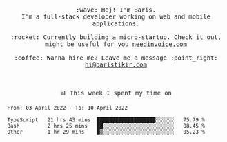 <p align="center">
  <br><br>
  <samp>
    :wave: Hej! I'm Baris.
    <br>I'm a full-stack developer working on web and mobile applications.
       <br><br>:rocket: Currently building a micro-startup. Check it out, might be useful for you <a href="https://needinvoice.com/" target="_blank">needinvoice.com</a>
    <br><br>:coffee: Wanna hire me? Leave me a message :point_right: <a target="_blank" href="mailto:hi@baristikir.com">hi@baristikir.com</a>    
  </samp>
 <br><br><br>
</p>
<p align=center><samp>📊  This week I spent my time on</samp></p>


<!--START_SECTION:waka-->

```text
From: 03 April 2022 - To: 10 April 2022

TypeScript   21 hrs 43 mins  ███████████████████░░░░░░   75.79 %
Bash         2 hrs 25 mins   ██░░░░░░░░░░░░░░░░░░░░░░░   08.45 %
Other        1 hr 29 mins    █▒░░░░░░░░░░░░░░░░░░░░░░░   05.23 %
```

<!--END_SECTION:waka-->


